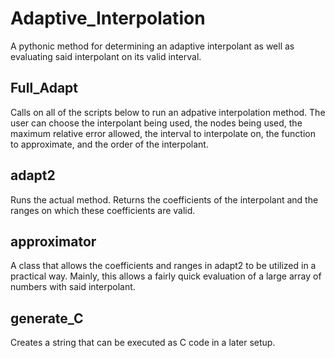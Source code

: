 # Adaptive_Interpolation
A pythonic method for determining an adaptive interpolant as well as evaluating said interpolant on its valid interval.

## Full_Adapt
Calls on all of the scripts below to run an adpative interpolation method.
The user can choose the interpolant being used, the nodes being used, the
maximum relative error allowed, the interval to interpolate on, the function
to approximate, and the order of the interpolant.

## adapt2
Runs the actual method. Returns the coefficients of the interpolant and the
ranges on which these coefficients are valid.

## approximator
A class that allows the coefficients and ranges in adapt2 to be utilized in
a practical way. Mainly, this allows a fairly quick evaluation of a large
array of numbers with said interpolant.

## generate_C
Creates a string that can be executed as C code in a later setup.

